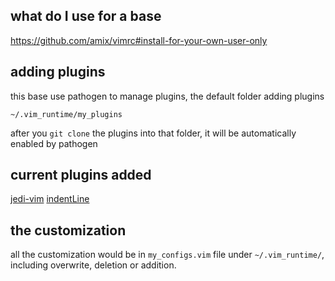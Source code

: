 ## what do I use for a base

https://github.com/amix/vimrc#install-for-your-own-user-only

## adding plugins

this base use pathogen to manage plugins, the default folder adding plugins

`~/.vim_runtime/my_plugins`

after you `git clone` the plugins into that folder, it will be automatically enabled by pathogen

## current plugins added

[jedi-vim](https://github.com/davidhalter/jedi-vim)
[indentLine](https://github.com/Yggdroot/indentLine#installation)

## the customization

all the customization would be in `my_configs.vim` file under `~/.vim_runtime/`, including overwrite, deletion or addition.
